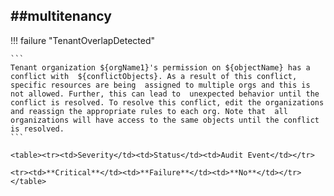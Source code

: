 ##multitenancy
----

!!! failure "TenantOverlapDetected"

    ```
    Tenant organization ${orgName1}'s permission on ${objectName} has a conflict with  ${conflictObjects}. As a result of this conflict, specific resources are being  assigned to multiple orgs and this is not allowed. Further, this can lead to  unexpected behavior until the conflict is resolved. To resolve this conflict, edit the organizations and reassign the appropriate rules to each org. Note that  all organizations will have access to the same objects until the conflict is resolved.
    ```

    <table><tr><td>Severity</td><td>Status</td><td>Audit Event</td></tr>

    <tr><td>**Critical**</td><td>**Failure**</td><td>**No**</td></tr></table>

